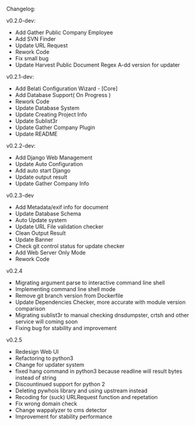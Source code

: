 Changelog:

v0.2.0-dev:

- Add Gather Public Company Employee
- Add SVN Finder
- Update URL Request
- Rework Code
- Fix small bug
- Update Harvest Public Document Regex
A-dd version for updater

v0.2.1-dev:

- Add Belati Configuration Wizard - [Core]
- Add Database Support( On Progress )
- Rework Code
- Update Database System
- Update Creating Project Info
- Update Sublist3r
- Update Gather Company Plugin
- Update README

v0.2.2-dev:

- Add Django Web Management
- Update Auto Configuration
- Add auto start Django
- Update output result
- Update Gather Company Info

v0.2.3-dev

- Add Metadata/exif info for document
- Update Database Schema
- Auto Update system
- Update URL File validation checker
- Clean Output Result
- Update Banner
- Check git control status for update checker
- Add Web Server Only Mode
- Rework Code

v0.2.4

- Migrating argument parse to interactive command line shell
- Implementing command line shell mode
- Remove git branch version from Dockerfile
- Update Dependencies Checker, more accurate with module version comparison 
- Migrating sublist3r to manual checking dnsdumpster, crtsh and other service will coming soon
- Fixing bug for stability and improvement

v0.2.5

- Redesign Web UI
- Refactoring to python3
- Change for updater system
- fixed hang command in python3 because readline will result bytes instead of string
- Discountinued support for python 2
- Deleting pywhois library and using upstream instead
- Recoding for (suck) URLRequest function and repetation
- Fix wrong domain check
- Change wappalyzer to cms detector
- Improvement for stability performance